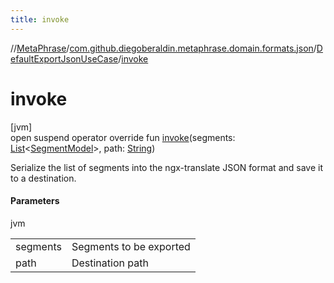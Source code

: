 ```yaml
---
title: invoke
---
```

//[MetaPhrase](../../../index.html)/[com.github.diegoberaldin.metaphrase.domain.formats.json](../index.html)/[DefaultExportJsonUseCase](index.html)/[invoke](invoke.html)



# invoke



[jvm]\
open suspend operator override fun [invoke](invoke.html)(segments: [List](https://kotlinlang.org/api/latest/jvm/stdlib/kotlin.collections/-list/index.html)&lt;[SegmentModel](../../com.github.diegoberaldin.metaphrase.domain.project.data/-segment-model/index.html)&gt;, path: [String](https://kotlinlang.org/api/latest/jvm/stdlib/kotlin/-string/index.html))



Serialize the list of segments into the ngx-translate JSON format and save it to a destination.



#### Parameters


jvm

| | |
|---|---|
| segments | Segments to be exported |
| path | Destination path |




